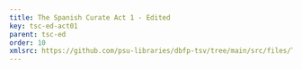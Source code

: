 ```yaml
---
title: The Spanish Curate Act 1 - Edited
key: tsc-ed-act01
parent: tsc-ed
order: 10
xmlsrc: https://github.com/psu-libraries/dbfp-tsv/tree/main/src/files/TSC-Edited-Act1.xml
---
```

<tei-render mode="drama" linedisplay="5" src="../../../files/TSC-Edited-Act1.xml" line-display="5" line-prefix="line" line-start="1" close-icon="close" close-label="Close" copy-message="Copied to Clipboard" link-icon="link" link-label="Get link" page-icon="description" page-label="See the original page" pathAssetCss="../../../assets/css"></tei-render>
